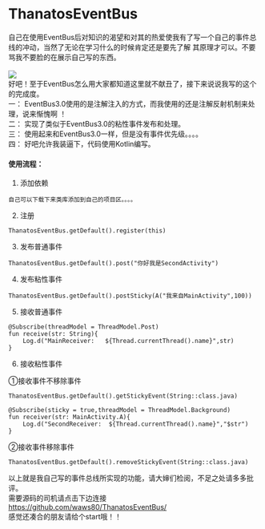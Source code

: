 # ThanatosEventBus
自己在使用EventBus后对知识的渴望和对其的热爱使我有了写一个自己的事件总线的冲动，当然了无论在学习什么的时候肯定还是要先了解
其原理才可以。不要骂我不要脸的在展示自己写的东西。
<br>
<br>
![](http://image.baidu.com/search/detail?ct=503316480&z=undefined&tn=baiduimagedetail&ipn=d&word=斗图表情%20我错了&step_word=&ie=utf-8&in=&cl=2&lm=-1&st=undefined&cs=435922930,3261093505&os=36796307,2673472862&simid=3583247060,320525246&pn=1&rn=1&di=105028857230&ln=244&fr=&fmq=1500891033611_R&fm=&ic=undefined&s=undefined&se=&sme=&tab=0&width=undefined&height=undefined&face=undefined&is=0,0&istype=0&ist=&jit=&bdtype=0&spn=0&pi=0&gsm=0&hs=2&objurl=http%3A%2F%2Fimg.qqzhi.com%2Fupload%2Fimg_5_435922930D3261093505_11.jpg&rpstart=0&rpnum=0&adpicid=0)
<br>
好吧！至于EventBus怎么用大家都知道这里就不献丑了，接下来说说我写的这个的完成度。
<br>
一： EventBus3.0使用的是注解注入的方式，而我使用的还是注解反射机制来处理，说来惭愧啊 ！<br>
二： 实现了类似于EventBus3.0的粘性事件发布和处理。<br>
三： 使用起来和EventBus3.0一样，但是没有事件优先级。。。。<br>
四： 好吧允许我装逼下，代码使用Kotlin编写。

#### 使用流程：

1. 添加依赖
```
自己可以下载下来类库添加到自己的项目区。。。。
```
2. 注册
```
ThanatosEventBus.getDefault().register(this)
```
3. 发布普通事件
```
ThanatosEventBus.getDefault().post("你好我是SecondActivity")
```
4. 发布粘性事件
```
ThanatosEventBus.getDefault().postSticky(A("我来自MainActivity",100))
```
5. 接收普通事件
```
@Subscribe(threadModel = ThreadModel.Post)
fun receive(str: String){
    Log.d("MainReceiver:   ${Thread.currentThread().name}",str)
}
```
6. 接收粘性事件<br>

①接收事件不移除事件
 ```
 ThanatosEventBus.getDefault().getStickyEvent(String::class.java)
 ```
 ```
 @Subscribe(sticky = true,threadModel = ThreadModel.Background)
 fun receiver(str: MainActivity.A){
     Log.d("SecondReceiver:  ${Thread.currentThread().name}","$str")
 }
 ```
②接收事件移除事件
```
ThanatosEventBus.getDefault().removeStickyEvent(String::class.java)
```
以上就是我自己写的事件总线所实现的功能，请大婶们检阅，不足之处请多多批评。<br>
需要源码的司机请点击下边连接<br>
<https://github.com/waws80/ThanatosEventBus/><br>
感觉还凑合的朋友请给个start哦！！